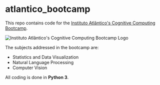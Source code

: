 # atlantico_bootcamp

This repo contains code for the [Instituto Atlântico's Cognitive Computing Bootcamp](https://www.atlantico.com.br/academy-bootcamp/).

![Instituto Atlântico's Cognitive Computing Bootcamp Logo](https://assets.digitalocean.com/articles/alligator/boo.svg "Instituto Atlântico's Cognitive Computing Bootcamp Logo")

The subjects addressed in the bootcamp are:
 - Statistics and Data Visualization
 - Natural Language Processing
 - Computer Vision

All coding is done in **Python 3**.

